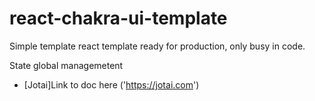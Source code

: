# react-chakra-ui-template
Simple template react template ready for production, only busy in code.

State global managemetent
- [Jotai]Link to doc here ('https://jotai.com')

## 
